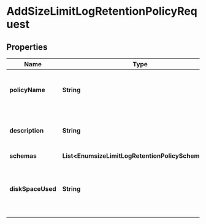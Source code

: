 

# AddSizeLimitLogRetentionPolicyRequest


## Properties

| Name | Type | Description | Notes |
|------------ | ------------- | ------------- | -------------|
|**policyName** | **String** | Name of the new Log Retention Policy |  |
|**description** | **String** | A description for this Log Retention Policy |  [optional] |
|**schemas** | **List&lt;EnumsizeLimitLogRetentionPolicySchemaUrn&gt;** |  |  |
|**diskSpaceUsed** | **String** | Specifies the maximum total disk space used by the log files. |  |



